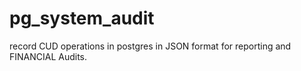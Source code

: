# pg_system_audit
record  CUD operations in postgres in JSON format for reporting and FINANCIAL Audits.
